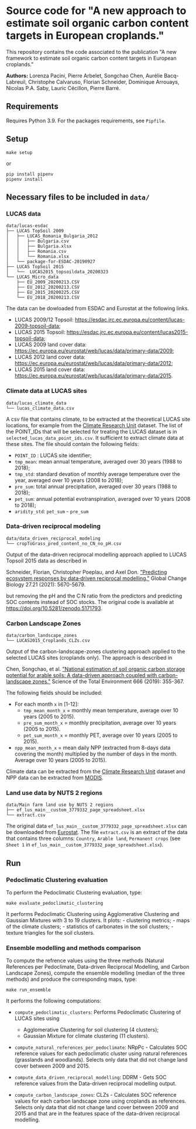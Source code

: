 # Source code for "A new approach to estimate soil organic carbon content targets in European croplands."

This repository contains the code associated to the publication "A new framework to estimate soil organic carbon content targets in European croplands."

**Authors:** Lorenza Pacini, Pierre Arbelet, Songchao Chen, Aurélie Bacq-Labreuil, Christophe Calvaruso, Florian Schneider, Dominique Arrouays, Nicolas P.A. Saby, Lauric Cécillon, Pierre Barré.

## Requirements

Requires Python 3.9. For the packages requirements, see `Pipfile`.

## Setup

```
make setup
```
or

```
pip install pipenv
pipenv install
````

## Necessary files to be included in `data/`

### LUCAS data

```
data/lucas-esdac
├── LUCAS TopSoil 2009
│   ├── LUCAS_Romania_Bulgaria_2012
│   │   ├── Bulgaria.csv
│   │   ├── Bulgaria.xlsx
│   │   ├── Romania.csv
│   │   └── Romania.xlsx
│   └── package-for-ESDAC-20190927
├── LUCAS TopSoil 2015
│   └──  LUCAS2015_topsoildata_20200323
└── LUCAS_Micro_data
    ├── EU_2009_20200213.CSV
    ├── EU_2012_20200213.CSV
    ├── EU_2015_20200225.CSV
    └── EU_2018_20200213.CSV
```

The data can be dowloaded from ESDAC and Eurostat at the following links.
 - LUCAS 2009/12 Topsoil: https://esdac.jrc.ec.europa.eu/content/lucas-2009-topsoil-data;
 - LUCAS 2015 Topsoil: https://esdac.jrc.ec.europa.eu/content/lucas2015-topsoil-data;
 - LUCAS 2009 land cover data: https://ec.europa.eu/eurostat/web/lucas/data/primary-data/2009;
 - LUCAS 2012 land cover data: https://ec.europa.eu/eurostat/web/lucas/data/primary-data/2012;
 - LUCAS 2015 land cover data: https://ec.europa.eu/eurostat/web/lucas/data/primary-data/2015.


 ### Climate data at LUCAS sites

```
data/lucas_climate_data
└── lucas_climate_data.csv
```

A csv file that contains climate, to be extracted at the theoretical LUCAS site locations, for example from the [Climate Research Unit](https://catalogue.ceda.ac.uk/uuid/89e1e34ec3554dc98594a5732622bce9) dataset. The list of the POINT_IDs that will be selected for treating the LUCAS dataset is in `selected_lucas_data_point_ids.csv`. It sufficient to extract climate data at these sites. The file should contain the following fields:

 - `POINT_ID` : LUCAS site identifier;
 - `tmp_mean`: mean annual temperature, averaged over 30 years (1988 to 2018);
 - `tmp_std`: standard devation of monthly average temperature over the year, averaged over 10 years (2008 to 2018);
 - `pre_sum`: total annual precipitation, averaged over 30 years (1988 to 2018);
 - `pet_sum`: annual potential evotranspiration, averaged over 10 years (2008 to 2018); 
 - `aridity_std`: `pet_sum` - `pre_sum`
 
### Data-driven reciprocal modeling

```
data/data_driven_reciprocal_modeling
└── cropToGrass_pred_content_no_CN_no_pH.csv
```

Output of the data-driven reciprocal modelling approach applied to LUCAS Topsoil 2015 data as described in 

Schneider, Florian, Christopher Poeplau, and Axel Don. ["Predicting ecosystem responses by data‐driven reciprocal modelling."](https://doi.org/10.1111/gcb.15817) Global Change Biology 27.21 (2021): 5670-5679.

but removing the pH and the C:N ratio from the predictors and predicting SOC contents instead of SOC stocks. The original code is available at https://doi.org/10.5281/zenodo.5171793.

### Carbon Landscape Zones

```
data/carbon_landscape_zones
└── LUCAS2015_Croplands_CLZs.csv
```

Output of the carbon-landscape-zones clustering approach applied to the selected LUCAS sites (croplands only). The approach is described in

Chen, Songchao, et al. ["National estimation of soil organic carbon storage potential for arable soils: A data-driven approach coupled with carbon-landscape zones."](https://doi.org/10.1016/j.scitotenv.2019.02.249) Science of the Total Environment 666 (2019): 355-367.

The following fields should be included:

 - For each month `x` in [1-12]:
    - `tmp_mean_month_x` = monthly mean temperature, average over 10 years (2005 to 2015).
    - `pre_sum_month_x` = monthly precipitation, average over 10 years (2005 to 2015).
    - `pet_sum_month_x` = monthly PET, average over 10 years (2005 to 2015).
 - `npp_mean_month_x` = mean daily NPP (extracted from 8-days data covering the month) multiplied by the number of days in the month. Average over 10 years (2005 to 2015).

 Climate data can be extracted from the [Climate Research Unit](https://catalogue.ceda.ac.uk/uuid/89e1e34ec3554dc98594a5732622bce9) dataset and NPP data can be extracted from [MODIS](https://developers.google.com/earth-engine/datasets/catalog/MODIS_006_MOD17A2H#description).

### Land use data by NUTS 2 regions

```
data/Main farm land use by NUTS 2 regions
├── ef_lus_main__custom_3779332_page_spreadsheet.xlsx
└── extract.csv
```

The original data `ef_lus_main__custom_3779332_page_spreadsheet.xlsx` can be downloaded from [Eurostat](https://ec.europa.eu/eurostat/databrowser/view/EF_LUS_MAIN__custom_3779332/default/table?lang=en). The file `extract.csv` is an extract of the data that contains three columns: `Country`, `Arable land`, `Permanent crops` (see `Sheet 1` in `ef_lus_main__custom_3779332_page_spreadsheet.xlsx`).


## Run

### Pedoclimatic Clustering evaluation

To perform the Pedoclimatic Clustering evaluation, type:
```
make evaluate_pedoclimatic_clustering
```
It performs Pedoclimatic Clustering using Agglomerative Clustering and Gaussian Mixtures with 3 to 19 clusters.
It plots:
    - clustering metrics;
    - maps of the climate clusters;
    - statistics of carbonates in the soil clusters;
    - texture triangles for the soil clusters.

### Ensemble modelling and methods comparison

To compute the refrence values using the three methods (Natural References per Pedoclimate, Data-driven Reciprocal Modelling, and Carbon Landscape Zones), compute the ensemble modelling (median of the three methods) and produce the corresponding maps, type:

```
make run_ensemble
```

It performs the following computations:

- `compute_pedoclimatic_clusters`: Performs Pedoclimatic Clustering of LUCAS sites using
    - Agglomerative Clustering for soil clustering (4 clusters);
    - Gaussian Mixture for climate clustering (11 clusters).

- `compute_natural_references_per_pedoclimate`: NRpPc - Calculates SOC reference values for each pedoclimatic cluster using natural references (grasslands and woodlands). Selects only data that did not change land cover between 2009 and 2015.

- `compute_data_driven_reciprocal_modelling`: DDRM - Gets SOC reference values from the Data-driven reciprocal modelling output.

- `compute_carbon_landscape_zones`: CLZs - Calculates SOC reference values for each carbon landscape zone using croplands as references. Selects only data that did not change land cover between 2009 and 2015 and that are in the features space of the data-driven reciprocal modelling.
